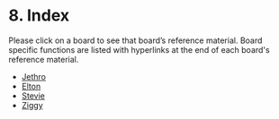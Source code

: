 # 8. Index

Please click on a board to see that board’s reference material. Board specific functions are listed with hyperlinks at the end of each board's reference material.

* [Jethro](jethro.md)
* [Elton](elton.md)
* [Stevie](stevie.md)
* [Ziggy](ziggy.md)

